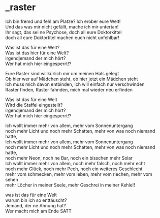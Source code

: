 # _raster

Ich bin fremd und fehl am Platze? Ich erober eure Welt!  
Und das was mir nicht gefällt, mache ich mir untertan!  
Ihr sagt, das sei ne Psychose, doch all eure Doktorkittel  
doch all eure Doktortitel machen euch nicht unfehlbar!

Was ist das für eine Welt?  
Was ist das hier für eine Welt?  
irgendjemand der mich hört?  
Wer hat mich hier eingesperrt!?

Eure Raster sind willkürlich mir um meinen Hals gelegt  
Ob hier wer auf Mädchen steht, ob hier jetzt ein Mädchen steht  
Ich muss mich davon entbinden, ich will einfach nur verschwinden  
Raster finden, Raster fahnden, mich mal wieder neu erfinden

Was ist das für eine Welt  
Wird die Staffel eingestellt?  
irgendjemand der mich hört?  
Wer hat mich hier eingesperrt!?

Ich wollt immer mehr von allem, mehr vom Sonnenuntergang  
noch mehr Licht und noch mehr Schatten, mehr von was noch niemand hatte,  
Ich wollt immer mehr von allem, mehr vom Sonnenuntergang  
noch mehr Licht und noch mehr Schatten, mehr von was noch niemand hatte,  
noch mehr Neon, noch ne Bar, noch ein bisschen mehr Solar  
Ich wollt immer mehr von allem, noch mehr falsch, noch mehr echt  
noch mehr Glück, noch mehr Pech, noch ein weiteres Geschlecht  
mehr vom schmecken, mehr vom leben, mehr vom riechen, mehr vom sehen  
mehr Löcher in meiner Seele, mehr Geschrei in meiner Kehle!!

was ist das für eine Welt  
warum bin ich so enttäuscht?  
Jemand, der ne Ahnung hat?  
Wer macht mich am Ende SATT

